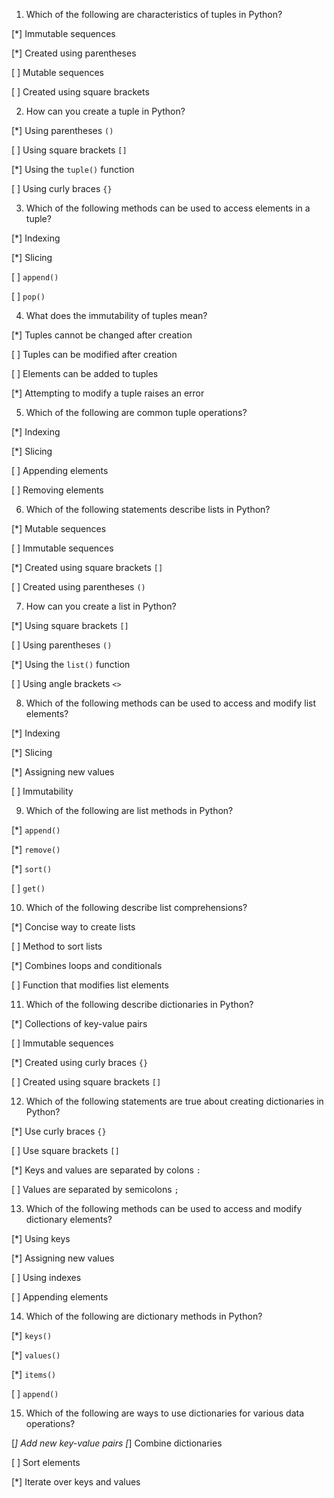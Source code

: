 1. Which of the following are characteristics of tuples in Python?

[*] Immutable sequences

[*] Created using parentheses

[ ] Mutable sequences

[ ] Created using square brackets

2. How can you create a tuple in Python?

[*] Using parentheses `()`

[ ] Using square brackets `[]`

[*] Using the `tuple()` function

[ ] Using curly braces `{}`

3. Which of the following methods can be used to access elements in a tuple?

[*] Indexing

[*] Slicing

[ ] `append()`

[ ] `pop()`

4. What does the immutability of tuples mean?

[*] Tuples cannot be changed after creation

[ ] Tuples can be modified after creation

[ ] Elements can be added to tuples

[*] Attempting to modify a tuple raises an error

5. Which of the following are common tuple operations?

[*] Indexing

[*] Slicing

[ ] Appending elements

[ ] Removing elements

6. Which of the following statements describe lists in Python?

[*] Mutable sequences

[ ] Immutable sequences

[*] Created using square brackets `[]`

[ ] Created using parentheses `()`

7. How can you create a list in Python?

[*] Using square brackets `[]`

[ ] Using parentheses `()`

[*] Using the `list()` function

[ ] Using angle brackets `<>`

8. Which of the following methods can be used to access and modify list elements?

[*] Indexing

[*] Slicing

[*] Assigning new values

[ ] Immutability

9. Which of the following are list methods in Python?

[*] `append()`

[*] `remove()`

[*] `sort()`

[ ] `get()`

10. Which of the following describe list comprehensions?

[*] Concise way to create lists

[ ] Method to sort lists

[*] Combines loops and conditionals

[ ] Function that modifies list elements

11. Which of the following describe dictionaries in Python?

[*] Collections of key-value pairs

[ ] Immutable sequences

[*] Created using curly braces `{}`

[ ] Created using square brackets `[]`

12. Which of the following statements are true about creating dictionaries in Python?

[*] Use curly braces `{}`

[ ] Use square brackets `[]`

[*] Keys and values are separated by colons `:`

[ ] Values are separated by semicolons `;`

13. Which of the following methods can be used to access and modify dictionary elements?

[*] Using keys

[*] Assigning new values

[ ] Using indexes

[ ] Appending elements

14. Which of the following are dictionary methods in Python?

[*] `keys()`

[*] `values()`

[*] `items()`

[ ] `append()`

15. Which of the following are ways to use dictionaries for various data operations?

[*] Add new key-value pairs
[*] Combine dictionaries


[ ] Sort elements

[*] Iterate over keys and values